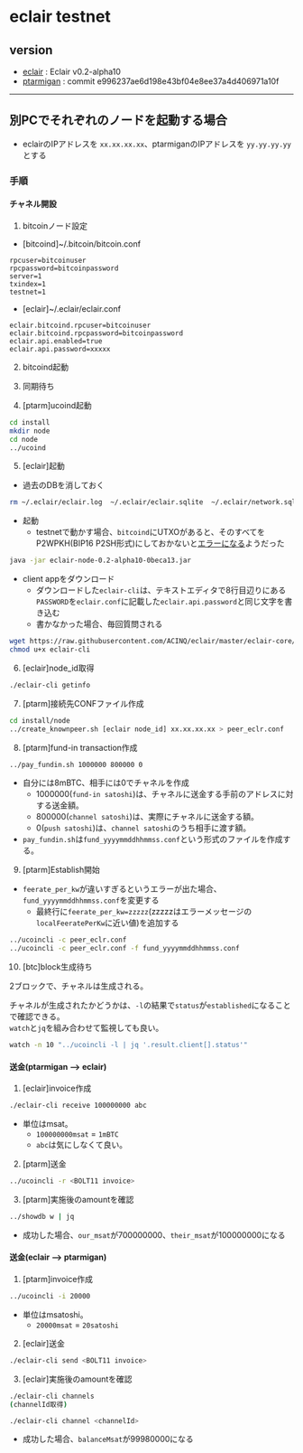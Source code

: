 # eclair testnet

## version

* [eclair](https://github.com/ACINQ/eclair/releases/download/v0.2-alpha10/eclair-node-0.2-alpha10-0beca13.jar) : Eclair v0.2-alpha10
* [ptarmigan](https://github.com/nayutaco/ptarmigan/tree/e996237ae6d198e43bf04e8ee37a4d406971a10f) : commit e996237ae6d198e43bf04e8ee37a4d406971a10f

----

## 別PCでそれぞれのノードを起動する場合

* eclairのIPアドレスを `xx.xx.xx.xx`、ptarmiganのIPアドレスを `yy.yy.yy.yy`とする

### 手順

#### チャネル開設

 1. bitcoinノード設定
 
 * [bitcoind]~/.bitcoin/bitcoin.conf

```text
rpcuser=bitcoinuser
rpcpassword=bitcoinpassword
server=1
txindex=1
testnet=1
```

* [eclair]~/.eclair/eclair.conf

```text
eclair.bitcoind.rpcuser=bitcoinuser
eclair.bitcoind.rpcpassword=bitcoinpassword
eclair.api.enabled=true
eclair.api.password=xxxxx
```

2. bitcoind起動

3. 同期待ち

4. [ptarm]ucoind起動

```bash
cd install
mkdir node
cd node
../ucoind
```

5. [eclair]起動

* 過去のDBを消しておく

```bash
rm ~/.eclair/eclair.log  ~/.eclair/eclair.sqlite  ~/.eclair/network.sqlite
```

* 起動
  * testnetで動かす場合、`bitcoind`にUTXOがあると、そのすべてをP2WPKH(BIP16 P2SH形式)にしておかないと[エラーになる](https://github.com/nayutaco/lightning-memo/wiki/eclair#%E3%82%A8%E3%83%A9%E3%83%BC)ようだった

```bash
java -jar eclair-node-0.2-alpha10-0beca13.jar
```

* client appをダウンロード
  * ダウンロードした`eclair-cli`は、テキストエディタで8行目辺りにある`PASSWORD`を`eclair.conf`に記載した`eclair.api.password`と同じ文字を書き込む
  * 書かなかった場合、毎回質問される

```bash
wget https://raw.githubusercontent.com/ACINQ/eclair/master/eclair-core/eclair-cli
chmod u+x eclair-cli
```

6. [eclair]node_id取得

```bash
./eclair-cli getinfo
```

7. [ptarm]接続先CONFファイル作成

```bash
cd install/node
../create_knownpeer.sh [eclair node_id] xx.xx.xx.xx > peer_eclr.conf
```

8. [ptarm]fund-in transaction作成

```bash
../pay_fundin.sh 1000000 800000 0
```

* 自分には8mBTC、相手には0でチャネルを作成
  * 1000000(`fund-in satoshi`)は、チャネルに送金する手前のアドレスに対する送金額。  
  * 800000(`channel satoshi`)は、実際にチャネルに送金する額。  
  * 0(`push satoshi`)は、`channel satoshi`のうち相手に渡す額。
* `pay_fundin.sh`は`fund_yyyymmddhhmmss.conf`という形式のファイルを作成する。

9. [ptarm]Establish開始

* `feerate_per_kw`が違いすぎるというエラーが出た場合、`fund_yyyymmddhhmmss.conf`を変更する
  * 最終行に`feerate_per_kw=zzzzz`(zzzzzはエラーメッセージの`localFeeratePerKw`に近い値)を追加する

```bash
../ucoincli -c peer_eclr.conf
../ucoincli -c peer_eclr.conf -f fund_yyyymmddhhmmss.conf
```

10. [btc]block生成待ち

2ブロックで、チャネルは生成される。

チャネルが生成されたかどうかは、`-l`の結果で`status`が`established`になることで確認できる。  
`watch`と`jq`を組み合わせて監視しても良い。

```bash
watch -n 10 "../ucoincli -l | jq '.result.client[].status'"
```

#### 送金(ptarmigan --> eclair)

1. [eclair]invoice作成

```bash
./eclair-cli receive 100000000 abc
```

* 単位はmsat。
  * `100000000msat` = `1mBTC`
  * `abc`は気にしなくて良い。

2. [ptarm]送金

```bash
../ucoincli -r <BOLT11 invoice>
```

3. [ptarm]実施後のamountを確認

```bash
../showdb w | jq
```

* 成功した場合、`our_msat`が700000000、`their_msat`が100000000になる

#### 送金(eclair --> ptarmigan)

1. [ptarm]invoice作成

```bash
../ucoincli -i 20000
```

* 単位はmsatoshi。
  * `20000msat` = `20satoshi`

2. [eclair]送金

```bash
./eclair-cli send <BOLT11 invoice>
```

3. [eclair]実施後のamountを確認

```bash
./eclair-cli channels
(channelId取得)

./eclair-cli channel <channelId>
```

* 成功した場合、`balanceMsat`が99980000になる